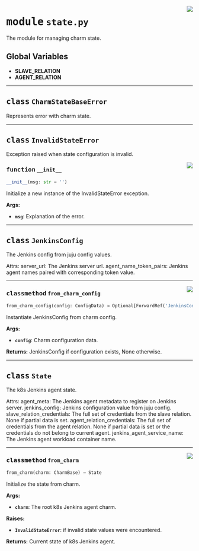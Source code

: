 <!-- markdownlint-disable -->

<a href="../src/state.py#L0"><img align="right" style="float:right;" src="https://img.shields.io/badge/-source-cccccc?style=flat-square"></a>

# <kbd>module</kbd> `state.py`
The module for managing charm state. 

**Global Variables**
---------------
- **SLAVE_RELATION**
- **AGENT_RELATION**


---

## <kbd>class</kbd> `CharmStateBaseError`
Represents error with charm state. 





---

## <kbd>class</kbd> `InvalidStateError`
Exception raised when state configuration is invalid. 

<a href="../src/state.py#L32"><img align="right" style="float:right;" src="https://img.shields.io/badge/-source-cccccc?style=flat-square"></a>

### <kbd>function</kbd> `__init__`

```python
__init__(msg: str = '')
```

Initialize a new instance of the InvalidStateError exception. 



**Args:**
 
 - <b>`msg`</b>:  Explanation of the error. 





---

## <kbd>class</kbd> `JenkinsConfig`
The Jenkins config from juju config values. 

Attrs:  server_url: The Jenkins server url.  agent_name_token_pairs: Jenkins agent names paired with corresponding token value. 




---

<a href="../src/state.py#L52"><img align="right" style="float:right;" src="https://img.shields.io/badge/-source-cccccc?style=flat-square"></a>

### <kbd>classmethod</kbd> `from_charm_config`

```python
from_charm_config(config: ConfigData) → Optional[ForwardRef('JenkinsConfig')]
```

Instantiate JenkinsConfig from charm config. 



**Args:**
 
 - <b>`config`</b>:  Charm configuration data. 



**Returns:**
 JenkinsConfig if configuration exists, None otherwise. 


---

## <kbd>class</kbd> `State`
The k8s Jenkins agent state. 

Attrs:  agent_meta: The Jenkins agent metadata to register on Jenkins server.  jenkins_config: Jenkins configuration value from juju config.  slave_relation_credentials: The full set of credentials from the slave relation. None if  partial data is set.  agent_relation_credentials: The full set of credentials from the agent relation. None if  partial data is set or the credentials do not belong to current agent.  jenkins_agent_service_name: The Jenkins agent workload container name. 




---

<a href="../src/state.py#L153"><img align="right" style="float:right;" src="https://img.shields.io/badge/-source-cccccc?style=flat-square"></a>

### <kbd>classmethod</kbd> `from_charm`

```python
from_charm(charm: CharmBase) → State
```

Initialize the state from charm. 



**Args:**
 
 - <b>`charm`</b>:  The root k8s Jenkins agent charm. 



**Raises:**
 
 - <b>`InvalidStateError`</b>:  if invalid state values were encountered. 



**Returns:**
 Current state of k8s Jenkins agent. 


